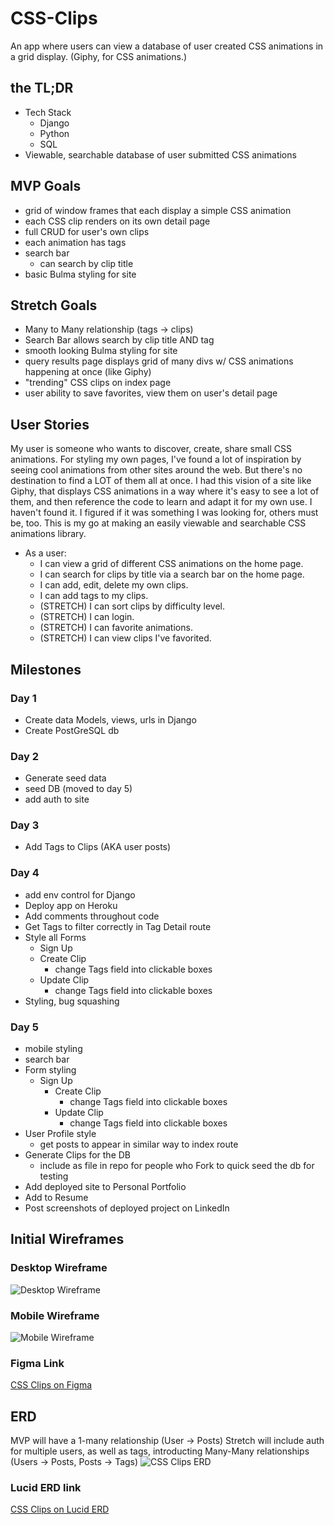 # CSS-Clips

An app where users can view a database of user created CSS animations in a grid display.
(Giphy, for CSS animations.)

## the TL;DR

-   Tech Stack
    -   Django
    -   Python
    -   SQL
-   Viewable, searchable database of user submitted CSS animations

## MVP Goals

-   grid of window frames that each display a simple CSS animation
-   each CSS clip renders on its own detail page
-   full CRUD for user's own clips
-   each animation has tags
-   search bar
    -   can search by clip title
-   basic Bulma styling for site

## Stretch Goals

-   Many to Many relationship (tags -> clips)
-   Search Bar allows search by clip title AND tag
-   smooth looking Bulma styling for site
-   query results page displays grid of many divs w/ CSS animations happening at once (like Giphy)
-   "trending" CSS clips on index page
-   user ability to save favorites, view them on user's detail page

## User Stories

My user is someone who wants to discover, create, share small CSS animations. For styling my own pages, I've found a lot of inspiration by seeing cool animations from other sites around the web. But there's no destination to find a LOT of them all at once. I had this vision of a site like Giphy, that displays CSS animations in a way where it's easy to see a lot of them, and then reference the code to learn and adapt it for my own use. I haven't found it. I figured if it was something I was looking for, others must be, too. This is my go at making an easily viewable and searchable CSS animations library.

-   As a user:
    -   I can view a grid of different CSS animations on the home page.
    -   I can search for clips by title via a search bar on the home page.
    -   I can add, edit, delete my own clips.
    -   I can add tags to my clips.
    -   (STRETCH) I can sort clips by difficulty level.
    -   (STRETCH) I can login.
    -   (STRETCH) I can favorite animations.
    -   (STRETCH) I can view clips I've favorited.

## Milestones

### Day 1

-   Create data Models, views, urls in Django
-   Create PostGreSQL db

### Day 2

-   Generate seed data
-   seed DB (moved to day 5)
-   add auth to site

### Day 3

-   Add Tags to Clips (AKA user posts)

### Day 4

-   add env control for Django
-   Deploy app on Heroku
-   Add comments throughout code
-   Get Tags to filter correctly in Tag Detail route
-   Style all Forms
    -   Sign Up
    -   Create Clip
        -   change Tags field into clickable boxes
    -   Update Clip
        -   change Tags field into clickable boxes
-   Styling, bug squashing

### Day 5

-   mobile styling
-   search bar
-   Form styling
    -   Sign Up
        -   Create Clip
            -   change Tags field into clickable boxes
        -   Update Clip
            -   change Tags field into clickable boxes
-   User Profile style
    -   get posts to appear in similar way to index route
-   Generate Clips for the DB
    -   include as file in repo for people who Fork to quick seed the db for testing
-   Add deployed site to Personal Portfolio
-   Add to Resume
-   Post screenshots of deployed project on LinkedIn

## Initial Wireframes

### Desktop Wireframe

![Desktop Wireframe](assets/planning-images/css-clips-wireframe-desktop.png)

### Mobile Wireframe

![Mobile Wireframe](assets/planning-images/css-clips-wireframe-mobile.png)

### Figma Link

[CSS Clips on Figma](https://www.figma.com/file/g76YgWIyT3rpwRORYhhRxl/CSSclips?node-id=0%3A1&t=CbeFnI6NZkVwaiTI-1 "Figma")

## ERD

MVP will have a 1-many relationship (User -> Posts)
Stretch will include auth for multiple users, as well as tags, introducting Many-Many relationships (Users -> Posts, Posts -> Tags)
![CSS Clips ERD](assets/planning-images/css-clips-erd.png)

### Lucid ERD link

[CSS Clips on Lucid ERD](https://lucid.app/lucidchart/5f8c4e99-2a6d-4141-9767-383d972d3539/edit?viewport_loc=-133%2C181%2C1936%2C1024%2C0_0&invitationId=inv_b147fe33-04b3-4390-87c7-63998297fbd9, "Lucid ERD")
